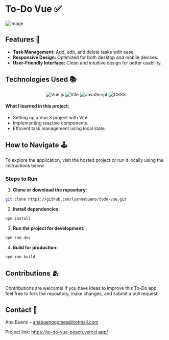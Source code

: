 # To-Do Vue ✅

![image](https://github.com/user-attachments/assets/3f540232-fa37-48c7-bce7-3d284fb56d0e)

## Features 🌟
- **Task Management:** Add, edit, and delete tasks with ease.
- **Responsive Design:** Optimized for both desktop and mobile devices.
- **User-Friendly Interface:** Clean and intuitive design for better usability.

## Technologies Used 📚

<p align="center">
  <img src="https://img.shields.io/badge/vue.js-%234FC08D.svg?style=for-the-badge&logo=vue.js&logoColor=white" alt="Vue.js">
  <img src="https://img.shields.io/badge/vite-%23646CFF.svg?style=for-the-badge&logo=vite&logoColor=white" alt="Vite">
  <img src="https://img.shields.io/badge/javascript-%23F7DF1E.svg?style=for-the-badge&logo=javascript&logoColor=black" alt="JavaScript">
  <img src="https://img.shields.io/badge/css3-%231572B6.svg?style=for-the-badge&logo=css3&logoColor=white" alt="CSS3">
</p>

#### What I learned in this project:
- Setting up a Vue 3 project with Vite.
- Implementing reactive components.
- Efficient task management using local state.

## How to Navigate 🕹️

To explore the application, visit the hosted project or run it locally using the instructions below.

### Steps to Run

1. **Clone or download the repository:**

```bash
git clone https://github.com/lyannabueno/todo-vue.git
```

2. **Install dependencies:**

```bash
npm install
```

3. **Run the project for development:**

```bash
npm run dev
```

4. **Build for production:**

```bash
npm run build
```

## Contributions 🫂

Contributions are welcome! If you have ideas to improve this To-Do app, feel free to fork the repository, make changes, and submit a pull request.

## Contact 📩

Ana Bueno - anabuenogomes@hotmail.com

Project link: https://to-do-vue-peach.vercel.app/
